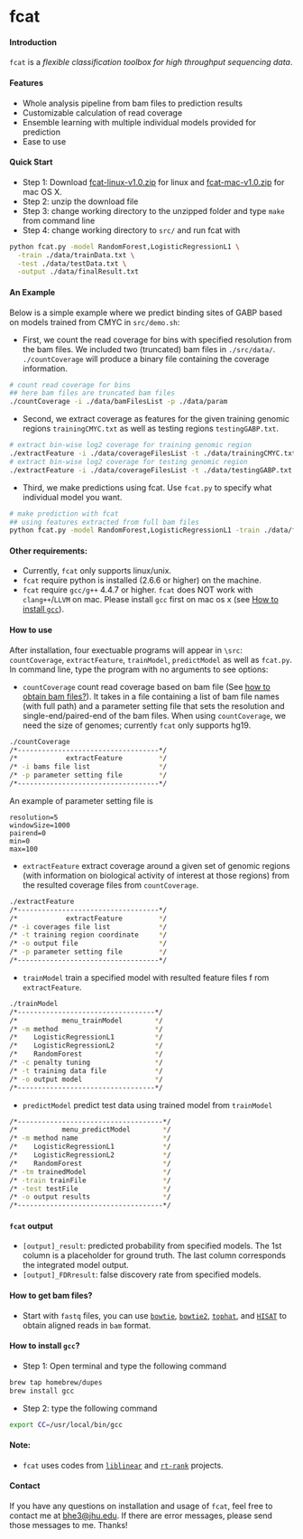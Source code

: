 # fcat

#### Introduction
`fcat` is a *flexible classification toolbox for high throughput sequencing data*. 

#### Features
* Whole analysis pipeline from bam files to prediction results
* Customizable calculation of read coverage
* Ensemble learning with multiple individual models provided for prediction
* Ease to use

#### Quick Start
* Step 1: Download [fcat-linux-v1.0.zip](https://github.com/HeBing/fcat/archive/linux-v1.0-beta.zip) for linux and [fcat-mac-v1.0.zip](https://github.com/HeBing/fcat/archive/mac-v1.0-beta.zip) for mac OS X.
* Step 2: unzip the download file
* Step 3: change working directory to the unzipped folder and type `make` from command line
* Step 4: change working directory to `src/` and run fcat with

```bash
python fcat.py -model RandomForest,LogisticRegressionL1 \
  -train ./data/trainData.txt \
  -test ./data/testData.txt \
  -output ./data/finalResult.txt
```

#### An Example
Below is a simple example where we predict binding sites of GABP based on models trained from CMYC in `src/demo.sh`:

* First, we count the read coverage for bins with specified resolution from the bam files. We included two (truncated) bam files in `./src/data/`. `./countCoverage` will produce a binary file containing the coverage information. 

```bash
# count read coverage for bins
## here bam files are truncated bam files
./countCoverage -i ./data/bamFilesList -p ./data/param
```
* Second, we extract coverage as features for the given training genomic regions `trainingCMYC.txt` as well as testing regions `testingGABP.txt`.

```bash
# extract bin-wise log2 coverage for training genomic region
./extractFeature -i ./data/coverageFilesList -t ./data/trainingCMYC.txt -o ./data/feature_trainingCMYC_small.txt -p ./data/param
# extract bin-wise log2 coverage for testing genomic region
./extractFeature -i ./data/coverageFilesList -t ./data/testingGABP.txt -o ./data/feature_testingGABP_small.txt -p ./data/param
```

* Third, we make predictions using fcat. Use `fcat.py` to specify what individual model you want. 

```bash
# make prediction with fcat 
## using features extracted from full bam files
python fcat.py -model RandomForest,LogisticRegressionL1 -train ./data/feature_trainingCMYC_full.txt_5_1000 -test ./data/feature_testingGABP_full.txt_5_1000 -output ./data/finalResult.txt
```

#### Other requirements:
* Currently, `fcat` only supports linux/unix.
* `fcat` require python is installed (2.6.6 or higher) on the machine.
* `fcat` require `gcc/g++` 4.4.7 or higher. `fcat` does NOT work with `clang++`/`LLVM` on mac. Please install `gcc` first on mac os x (see [How to install `gcc`](#gcc)).

#### How to use
After installation, four exectuable programs will appear in `\src`: `countCoverage`, `extractFeature`, `trainModel`, `predictModel` as well as `fcat.py`. In command line, type the program with no arguments to see options:

* `countCoverage` count read coverage based on bam file (See [how to obtain bam files?](#alignment)). It takes in a file containing a list of bam file names (with full path) and a parameter setting file that sets the resolution and single-end/paired-end of the bam files. When using `countCoverage`, we need the size of genomes; currently `fcat` only supports hg19.

```sh
./countCoverage
/*-----------------------------------*/
/*            extractFeature         */
/* -i bams file list                 */
/* -p parameter setting file         */
/*-----------------------------------*/
```

An example of parameter setting file is 
```
resolution=5
windowSize=1000
pairend=0
min=0
max=100
```

* `extractFeature` extract coverage around a given set of genomic regions (with information on biological activity of interest at those regions) from the resulted coverage files from `countCoverage`.
```sh
./extractFeature
/*-----------------------------------*/
/*            extractFeature         */
/* -i coverages file list            */
/* -t training region coordinate     */
/* -o output file                    */
/* -p parameter setting file         */
/*-----------------------------------*/
```

* `trainModel` train a specified model with resulted feature files f rom `extractFeature`.
```sh
./trainModel
/*----------------------------------*/
/*           menu_trainModel        */
/* -m method                        */
/*    LogisticRegressionL1          */
/*    LogisticRegressionL2          */
/*    RandomForest                  */
/* -c penalty tuning                */
/* -t training data file            */
/* -o output model                  */
/*----------------------------------*/
```

* `predictModel` predict test data using trained model from `trainModel`
```sh
/*------------------------------------*/
/*           menu_predictModel        */
/* -m method name                     */
/*    LogisticRegressionL1            */
/*    LogisticRegressionL2            */
/*    RandomForest                    */
/* -tm trainedModel                   */
/* -train trainFile                   */
/* -test testFile                     */
/* -o output results                  */
/*------------------------------------*/
```
#### `fcat` output
* `[output]_result`: predicted probability from specified models. The 1st column is a placeholder for ground truth. The last column corresponds the integrated model output.
* `[output]_FDRresult`: false discovery rate from specified models. 

#### <a name="alignment">How to get bam files?</a>
* Start with `fastq` files, you can use [`bowtie`](http://bowtie-bio.sourceforge.net/index.shtml), [`bowtie2`](http://bowtie-bio.sourceforge.net/bowtie2/index.shtml), [`tophat`](https://ccb.jhu.edu/software/tophat/index.shtml), and [`HISAT`](http://www.ccb.jhu.edu/software/hisat/index.shtml) to obtain aligned reads in `bam` format.

#### <a name="gcc">How to install `gcc`?</a>
* Step 1: Open terminal and type the following command

```bash
brew tap homebrew/dupes
brew install gcc
```

* Step 2: type the following command

```bash
export CC=/usr/local/bin/gcc
```

#### Note:
* `fcat` uses codes from [`liblinear`](http://www.csie.ntu.edu.tw/~cjlin/liblinear/) and [`rt-rank`](https://sites.google.com/site/rtranking/) projects.

#### Contact
If you have any questions on installation and usage of `fcat`, feel free to contact me at bhe3@jhu.edu. If there are error messages, please send those messages to me. Thanks!

